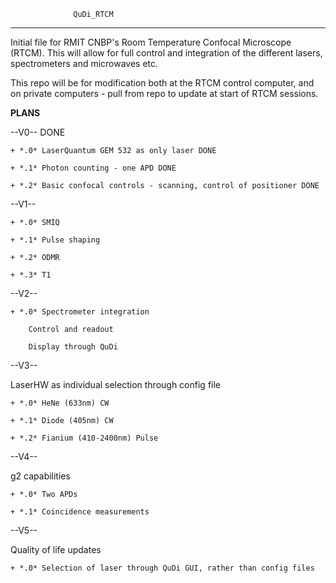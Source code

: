 			      QuDi_RTCM
____________________________________________________________________________

Initial file for RMIT CNBP's Room Temperature Confocal Microscope (RTCM).
This will allow for full control and integration of the different lasers, spectrometers and microwaves etc.

This repo will be for modification both at the RTCM control computer, and on private computers - pull from repo to update at start of RTCM sessions.

____PLANS____

--V0-- DONE

	+ *.0* LaserQuantum GEM 532 as only laser DONE
	
	+ *.1* Photon counting - one APD DONE
	
	+ *.2* Basic confocal controls - scanning, control of positioner DONE

--V1--

	+ *.0* SMIQ
	
	+ *.1* Pulse shaping
	
	+ *.2* ODMR
	
	+ *.3* T1

--V2--

	+ *.0* Spectrometer integration
	
		Control and readout
		
		Display through QuDi

--V3--

LaserHW as individual selection through config file

	+ *.0* HeNe (633nm) CW
	
	+ *.1* Diode (405nm) CW
	
	+ *.2* Fianium (410-2400nm) Pulse

--V4--

g2 capabilities

	+ *.0* Two APDs
	
	+ *.1* Coincidence measurements

--V5--

Quality of life updates

	+ *.0* Selection of laser through QuDi GUI, rather than config files
